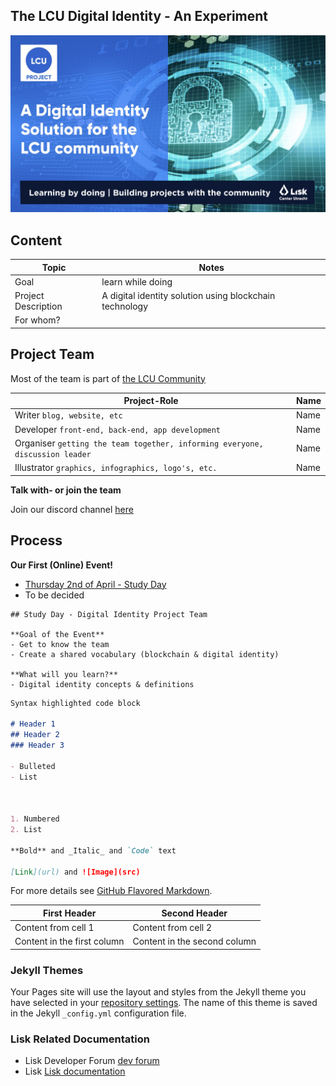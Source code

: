 ## The LCU Digital Identity - An Experiment

![GitHub Logo](/images/logo.jpeg)


## Content
Topic | Notes
------------ | -------------
Goal | learn while doing
Project Description | A digital identity solution using blockchain technology
For whom? |


## Project Team
Most of the team is part of [the LCU Community](https://www.liskcenter.io/community/)

Project-Role | Name 
------------ | -------------
Writer `blog, website, etc` | Name
Developer `front-end, back-end, app development` | Name
Organiser `getting the team together, informing everyone, discussion leader` | Name
Illustrator `graphics, infographics, logo's, etc.` | Name

**Talk with- or join the team** 

Join our discord channel [here](https://discord.gg/BQt8tUF)


## Process

**Our First (Online) Event!**
- [Thursday 2nd of April - Study Day](https://www.meetup.com/LiskCenterUtrecht/events/269598831/)
- To be decided

```
## Study Day - Digital Identity Project Team

**Goal of the Event**
- Get to know the team 
- Create a shared vocabulary (blockchain & digital identity)

**What will you learn?**
- Digital identity concepts & definitions
```

```markdown
Syntax highlighted code block

# Header 1
## Header 2
### Header 3

- Bulleted
- List



1. Numbered
2. List

**Bold** and _Italic_ and `Code` text

[Link](url) and ![Image](src)
```

For more details see [GitHub Flavored Markdown](https://guides.github.com/features/mastering-markdown/).


First Header | Second Header
------------ | -------------
Content from cell 1 | Content from cell 2
Content in the first column | Content in the second column

### Jekyll Themes

Your Pages site will use the layout and styles from the Jekyll theme you have selected in your [repository settings](https://github.com/jurrem/jurrem.github.com/settings). The name of this theme is saved in the Jekyll `_config.yml` configuration file.

### Lisk Related Documentation
- Lisk Developer Forum [dev forum](https://dev.lisk.io/)
- Lisk  [Lisk documentation](https://lisk.io/documentation/lisk-sdk/index.html)
